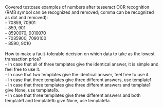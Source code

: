 Covered testcase examples of numbers after tesseract OCR recognition (RMB symbol can be recognized and removed; comma can be recognized as dot and removed):
<br>- 70859, 70901
<br>- 859, 901
<br>- 8590070, 9010070
<br>- 7085900, 7090100
<br>- 8590, 9010
<br>
<br>
How to make a fault-tolerable decision on which data to take as the lowest transaction price?
<br>- In case that all of three templates give the identical answer, it is simple and feel free to use it.
<br>- In case that two templates give the identical answer, feel free to use it.
<br>- In case that three templates give three different answers, use template1.
<br>- In case that three templates give three different answers and template1 give None, use template1b.
<br>- In case that three templates give three different answers and both template1 and template1b give None, use template1a.  

